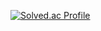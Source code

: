 
[![Solved.ac Profile](http://mazassumnida.wtf/api/generate_badge?boj=woojuro3)](https://solved.ac/woojuro3)
